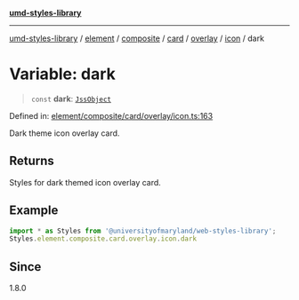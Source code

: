 [**umd-styles-library**](../../../../../../../../../../README.md)

***

[umd-styles-library](../../../../../../../../../../modules.md) / [element](../../../../../../../../../README.md) / [composite](../../../../../../../README.md) / [card](../../../../../README.md) / [overlay](../../../README.md) / [icon](../README.md) / dark

# Variable: dark

> `const` **dark**: [`JssObject`](../../../../../../../../../../utilities/namespaces/transform/type-aliases/JssObject.md)

Defined in: [element/composite/card/overlay/icon.ts:163](https://github.com/UMD-Digital/design-system/blob/ada30a44686a89a90941bbd44a6f156101fc9b44/packages/styles/source/element/composite/card/overlay/icon.ts#L163)

Dark theme icon overlay card.

## Returns

Styles for dark themed icon overlay card.

## Example

```typescript
import * as Styles from '@universityofmaryland/web-styles-library';
Styles.element.composite.card.overlay.icon.dark
```

## Since

1.8.0
